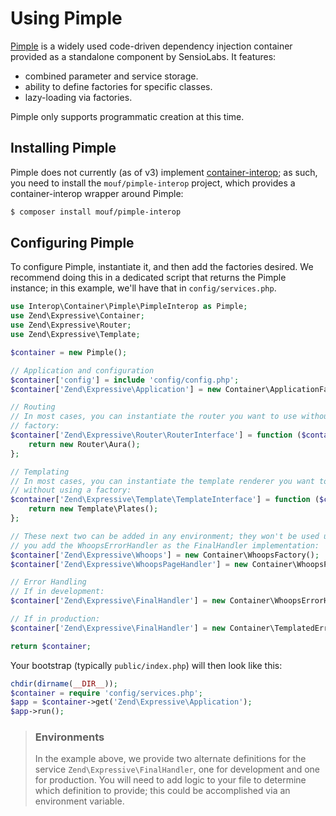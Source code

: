 # Using Pimple

[Pimple](http://pimple.sensiolabs.org/) is a widely used code-driven dependency
injection container provided as a standalone component by SensioLabs. It
features:

- combined parameter and service storage.
- ability to define factories for specific classes.
- lazy-loading via factories.

Pimple only supports programmatic creation at this time.

## Installing Pimple

Pimple does not currently (as of v3) implement
[container-interop](https://github.com/container-interop/container-interop); as
such, you need to install the `mouf/pimple-interop` project, which provides a
container-interop wrapper around Pimple:

```bash
$ composer install mouf/pimple-interop
```

## Configuring Pimple

To configure Pimple, instantiate it, and then add the factories desired. We
recommend doing this in a dedicated script that returns the Pimple instance; in
this example, we'll have that in `config/services.php`.

```php
use Interop\Container\Pimple\PimpleInterop as Pimple;
use Zend\Expressive\Container;
use Zend\Expressive\Router;
use Zend\Expressive\Template;

$container = new Pimple();

// Application and configuration
$container['config'] = include 'config/config.php';
$container['Zend\Expressive\Application'] = new Container\ApplicationFactory;

// Routing
// In most cases, you can instantiate the router you want to use without using a
// factory:
$container['Zend\Expressive\Router\RouterInterface'] = function ($container) {
    return new Router\Aura();
};

// Templating
// In most cases, you can instantiate the template renderer you want to use
// without using a factory:
$container['Zend\Expressive\Template\TemplateInterface'] = function ($container) {
    return new Template\Plates();
};

// These next two can be added in any environment; they won't be used unless
// you add the WhoopsErrorHandler as the FinalHandler implementation:
$container['Zend\Expressive\Whoops'] = new Container\WhoopsFactory();
$container['Zend\Expressive\WhoopsPageHandler'] = new Container\WhoopsPageHandlerFactory();

// Error Handling
// If in development:
$container['Zend\Expressive\FinalHandler'] = new Container\WhoopsErrorHandlerFactory();

// If in production:
$container['Zend\Expressive\FinalHandler'] = new Container\TemplatedErrorHandlerFactory();

return $container;
```

Your bootstrap (typically `public/index.php`) will then look like this:

```php
chdir(dirname(__DIR__));
$container = require 'config/services.php';
$app = $container->get('Zend\Expressive\Application');
$app->run();
```

> ### Environments
> 
> In the example above, we provide two alternate definitions for the service
> `Zend\Expressive\FinalHandler`, one for development and one for production.
> You will need to add logic to your file to determine which definition to
> provide; this could be accomplished via an environment variable.
